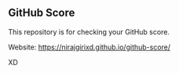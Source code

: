 ## GitHub Score

This repository is for checking your GitHub score.

Website: https://nirajgirixd.github.io/github-score/

XD